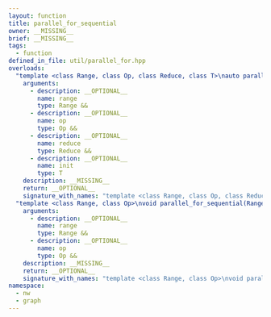 ```yaml
---
layout: function
title: parallel_for_sequential
owner: __MISSING__
brief: __MISSING__
tags:
  - function
defined_in_file: util/parallel_for.hpp
overloads:
  "template <class Range, class Op, class Reduce, class T>\nauto parallel_for_sequential(Range &&, Op &&, Reduce &&, T)":
    arguments:
      - description: __OPTIONAL__
        name: range
        type: Range &&
      - description: __OPTIONAL__
        name: op
        type: Op &&
      - description: __OPTIONAL__
        name: reduce
        type: Reduce &&
      - description: __OPTIONAL__
        name: init
        type: T
    description: __MISSING__
    return: __OPTIONAL__
    signature_with_names: "template <class Range, class Op, class Reduce, class T>\nauto parallel_for_sequential(Range && range, Op && op, Reduce && reduce, T init)"
  "template <class Range, class Op>\nvoid parallel_for_sequential(Range &&, Op &&)":
    arguments:
      - description: __OPTIONAL__
        name: range
        type: Range &&
      - description: __OPTIONAL__
        name: op
        type: Op &&
    description: __MISSING__
    return: __OPTIONAL__
    signature_with_names: "template <class Range, class Op>\nvoid parallel_for_sequential(Range && range, Op && op)"
namespace:
  - nw
  - graph
---
```


